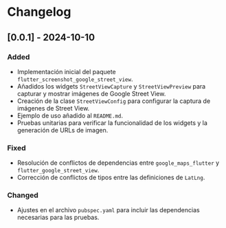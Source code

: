 # Changelog

## [0.0.1] - 2024-10-10
### Added
- Implementación inicial del paquete `flutter_screenshot_google_street_view`.
- Añadidos los widgets `StreetViewCapture` y `StreetViewPreview` para capturar y mostrar imágenes de Google Street View.
- Creación de la clase `StreetViewConfig` para configurar la captura de imágenes de Street View.
- Ejemplo de uso añadido al `README.md`.
- Pruebas unitarias para verificar la funcionalidad de los widgets y la generación de URLs de imagen.

### Fixed
- Resolución de conflictos de dependencias entre `google_maps_flutter` y `flutter_google_street_view`.
- Corrección de conflictos de tipos entre las definiciones de `LatLng`.

### Changed
- Ajustes en el archivo `pubspec.yaml` para incluir las dependencias necesarias para las pruebas.
